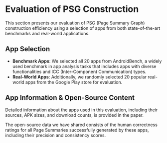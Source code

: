 # Evaluation of PSG Construction

This section presents our evaluation of PSG (Page Summary Graph) construction efficiency using a selection of apps from both state-of-the-art benchmarks and real-world applications.



## App Selection

- **Benchmark Apps**: We selected all 20 apps from AndroidBench, a widely used benchmark in app analysis tasks that includes apps with diverse functionalities and ICC (Inter-Component Communication) types.
- **Real-World Apps**: Additionally, we randomly selected 20 popular real-world apps from the Google Play store for evaluation.



## App Information & Open-Source Content

Detailed information about the apps used in this evaluation, including their sources, APK sizes, and download counts, is provided in the paper.

 The open-source data we have shared consists of the human correctness ratings for all Page Summaries successfully generated by these apps, including their precision and consistency scores.

